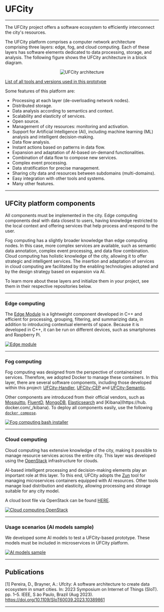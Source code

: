 # UFCity

---

The UFCity project offers a software ecosystem to efficiently interconnect the city's resources.

The UFCity platform comprises a computer network architecture comprising three layers: edge, fog, and cloud computing. Each of these layers has software elements dedicated to data processing, storage, and analysis. The following figure shows the UFCity architecture in a block diagram.

<div style="text-align: center;">
	<img src="/ufcity/assets/img/ufcity-architecutre.svg" alt="UFCity architecture" style="max-width: 90%; height: auto;"/>
</div>

[List of all tools and versions used in this prototype](tools-table.md)


Some features of this platform are:
* Processing at each layer (de-overloading network nodes).
* Distributed storage.
* Data analysis according to semantics and context.
* Scalability and elasticity of services.
* Open source.
* Management of city resources: monitoring and activation.
* Support for Artificial Intelligence (AI), including machine learning (ML) analysis and intelligent decision-making.
* Data flow analysis.
* Instant actions based on patterns in data flow.
* Expansion and adaptation of AI-based on-demand functionalities.
* Combination of data flow to compose new services.
* Complex event processing.
* Data stratification for precise management.
* Sharing city data and resources between subdomains (multi-domains).
* Easy integration with other tools and systems.
* Many other features.

---

## UFCity platform components


All components must be implemented in the city. Edge computing components deal with data closest to users, having knowledge restricted to the local context and offering services that help process and respond to the user.

Fog computing has a slightly broader knowledge than edge computing nodes. In this case, more complex services are available, such as semantic data annotation, complex event processing, and data flow combination.
Cloud computing has holistic knowledge of the city, allowing it to offer strategic and intelligent services. The insertion and adaptation of services in cloud computing are facilitated by the enabling technologies adopted and by the design strategy based on expansion via AI.

To learn more about these layers and initialize them in your project, see them in their respective repositories below.


---

### Edge computing

The [Edge Module](https://makleyston-ufc.github.io/ufcity-edge-module/) is a lightweight component developed in C++ and efficient for processing, grouping, filtering, and summarizing data, in addition to introducing contextual elements of space. Because it is developed in C++, it can be run on different devices, such as smartphones and Raspberry Pi.

[![Edge module](https://img.shields.io/badge/Edge_module-00599C?style=for-the-badge&logo=cplusplus&logoColor=white 'Edge module')](https://makleyston-ufc.github.io/ufcity-edge-module/)


---

### Fog computing

Fog computing was designed from the perspective of containerized services. Therefore, we adopted Docker to manage these containers.
In this layer, there are several software components, including those developed within this project: [UFCity-Handler](https://makleyston-ufc.github.io/ufcity-fog-handler/), [UFCity-CEP](https://makleyston-ufc.github.io/ufcity-fog-cep/) and [UFCity-Semantic](https://makleyston-ufc.github.io/ufcity-fog-semantic/).

Other components are introduced from their official vendors, such as [Mosquitto](https://hub.docker.com/_/eclipse-mosquitto), [FluentD](https://hub.docker.com/_/fluentd ), [MongoDB](https://hub.docker.com/_/mongo), [Elasticsearch](https://hub.docker.com/_/elasticsearch) and [Kibana](https://hub. docker.com/_/kibana).
To deploy all components easily, use the following [`docker compose`](https://makleyston-ufc.github.io/ufcity-fog-docker/).


[![Fog computing bash installer](https://img.shields.io/badge/Bash%20installer-4D4D4D?style=for-the-badge&logo=powershell&logoColor=white 'Fog computing bash installer')](https://makleyston-ufc.github.io/ufcity-fog-docker/)


---

### Cloud computing

Cloud computing has extensive knowledge of the city, making it possible to manage resource services across the entire city.
This layer was developed using the [OpenStack]() infrastructure for clouds.

AI-based intelligent processing and decision-making elements play an important role at this layer. To this end, UFCity adopts the [Zun]() tool for managing microservices containers equipped with AI resources. Other tools manage load distribution and elasticity, allowing processing and storage suitable for any city model.

A cloud boot file via OpenStack can be found [HERE](https://makleyston-ufc.github.io/ufcity-cloud-openstack/).

[![Cloud computing OpenStack](https://img.shields.io/badge/UFCity_OpenStack-ED1944?style=for-the-badge&logo=openstack&logoColor=white 'Cloud computing OpenStack')](https://makleyston-ufc.github.io/ufcity-cloud-openstack/)


---

### Usage scenarios (AI models sample)

We developed some AI models to test a UFCity-based prototype. These models must be included in microservices in UFCity platform.

[![AI models sample](https://img.shields.io/badge/AI_models_sample-42B883?style=for-the-badge&logo=circuitverse&logoColor=white 'Cloud computing OpenStack')](https://makleyston-ufc.github.io/ufcity-ai-models/)

---

## Publications

[1] Pereira, D., Brayner, A.: Ufcity: A software architecture to create data ecosystem in smart cities. In: 2023 Symposium on Internet of Things (SIoT). pp. 1–5. IEEE, S ̃ao Paulo, Brazil (Aug 2023). https://doi.org/10.1109/SIoT60039.2023.10389861

---

